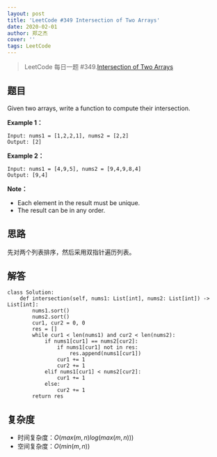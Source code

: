 ```yaml
---
layout: post
title: 'LeetCode #349 Intersection of Two Arrays'
date: 2020-02-01
author: 郑之杰
cover: ''
tags: LeetCode
---
```


> LeetCode 每日一题 #349.[Intersection of Two Arrays](https://leetcode-cn.com/problems/intersection-of-two-arrays/)

## 题目
Given two arrays, write a function to compute their intersection.

**Example 1：**
```
Input: nums1 = [1,2,2,1], nums2 = [2,2]
Output: [2]
```

**Example 2：**
```
Input: nums1 = [4,9,5], nums2 = [9,4,9,8,4]
Output: [9,4]
```

**Note：**
- Each element in the result must be unique.
- The result can be in any order.

## 思路
先对两个列表排序，然后采用双指针遍历列表。

## 解答
```
class Solution:
    def intersection(self, nums1: List[int], nums2: List[int]) -> List[int]:
        nums1.sort()
        nums2.sort()
        cur1, cur2 = 0, 0
        res = []
        while cur1 < len(nums1) and cur2 < len(nums2):
            if nums1[cur1] == nums2[cur2]:
                if nums1[cur1] not in res:
                    res.append(nums1[cur1])
                cur1 += 1
                cur2 += 1
            elif nums1[cur1] < nums2[cur2]:
                cur1 += 1
            else:
                cur2 += 1
        return res
```

## 复杂度
- 时间复杂度：$O(max(m,n)log(max(m,n)))$
- 空间复杂度：$O(min(m,n))$